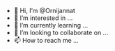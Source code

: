 - 👋 Hi, I’m @Ornijannat
- 👀 I’m interested in ...
- 🌱 I’m currently learning ...
- 💞️ I’m looking to collaborate on ...
- 📫 How to reach me ...

<!---
Ornijannat/Ornijannat is a ✨ special ✨ repository because its `README.md` (this file) appears on your GitHub profile.
You can click the Preview link to take a look at your changes.
--->
